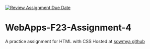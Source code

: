 [![Review Assignment Due Date](https://classroom.github.com/assets/deadline-readme-button-24ddc0f5d75046c5622901739e7c5dd533143b0c8e959d652212380cedb1ea36.svg)](https://classroom.github.com/a/4tKarLeg)
# WebApps-F23-Assignment-4
A practice assignment for HTML with CSS
Hosted at <a href=" https://44-563-webapps-f23.github.io/44563-webapps-f23-assignment4-sowmya-kondepati/ ">sowmya github</a>
